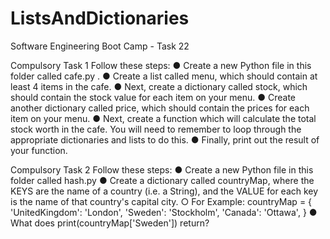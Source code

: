 # ListsAndDictionaries
Software Engineering Boot Camp - Task 22

Compulsory Task 1
Follow these steps:
● Create a new Python file in this folder called cafe.py .
● Create a list called menu, which should contain at least 4 items in the
cafe.
● Next, create a dictionary called stock, which should contain the stock
value for each item on your menu.
● Create another dictionary called price, which should contain the prices for
each item on your menu.
● Next, create a function which will calculate the total stock worth in the
cafe. You will need to remember to loop through the appropriate
dictionaries and lists to do this.
● Finally, print out the result of your function.

Compulsory Task 2
Follow these steps:
● Create a new Python file in this folder called hash.py
● Create a dictionary called countryMap, where the KEYS are the name of a
country (i.e. a String), and the VALUE for each key is the name of that
country's capital city.
○ For Example:
countryMap = {
'UnitedKingdom': 'London',
'Sweden': 'Stockholm',
'Canada': 'Ottawa',
}
● What does print(countryMap['Sweden']) return?
